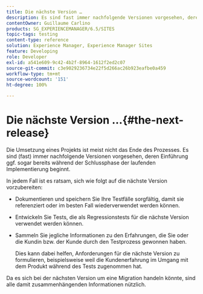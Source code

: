 ```yaml
---
title: Die nächste Version …
description: Es sind fast immer nachfolgende Versionen vorgesehen, deren Einführung ggf. sogar bereits während der Schlussphase der laufenden Implementierung beginnt.
contentOwner: Guillaume Carlino
products: SG_EXPERIENCEMANAGER/6.5/SITES
topic-tags: testing
content-type: reference
solution: Experience Manager, Experience Manager Sites
feature: Developing
role: Developer
exl-id: a541e609-9c42-4b2f-8964-1612f2ed2c07
source-git-commit: c3e9029236734e22f5d266ac26b923eafbe0a459
workflow-type: tm+mt
source-wordcount: '151'
ht-degree: 100%

---
```


# Die nächste Version …{#the-next-release}

Die Umsetzung eines Projekts ist meist nicht das Ende des Prozesses. Es sind (fast) immer nachfolgende Versionen vorgesehen, deren Einführung ggf. sogar bereits während der Schlussphase der laufenden Implementierung beginnt.

In jedem Fall ist es ratsam, sich wie folgt auf die nächste Version vorzubereiten:

* Dokumentieren und speichern Sie Ihre Testfälle sorgfältig, damit sie referenziert oder im besten Fall wiederverwendet werden können.
* Entwickeln Sie Tests, die als Regressionstests für die nächste Version verwendet werden können.
* Sammeln Sie jegliche Informationen zu den Erfahrungen, die Sie oder die Kundin bzw. der Kunde durch den Testprozess gewonnen haben.

  Dies kann dabei helfen, Anforderungen für die nächste Version zu formulieren, beispielsweise weil die Kundenerfahrung im Umgang mit dem Produkt während des Tests zugenommen hat.

Da es sich bei der nächsten Version um eine Migration handeln könnte, sind alle damit zusammenhängenden Informationen nützlich.
